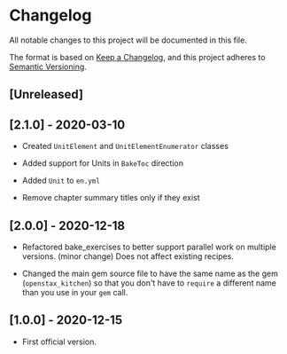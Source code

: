 # Changelog
All notable changes to this project will be documented in this file.

The format is based on [Keep a Changelog](https://keepachangelog.com/en/1.0.0/),
and this project adheres to [Semantic Versioning](https://semver.org/spec/v2.0.0.html).

## [Unreleased]

## [2.1.0] - 2020-03-10

* Created `UnitElement` and `UnitElementEnumerator` classes

* Added support for Units in `BakeToc` direction

* Added `Unit` to `en.yml`

* Remove chapter summary titles only if they exist

## [2.0.0] - 2020-12-18

* Refactored bake_exercises to better support parallel work on multiple versions.
(minor change) Does not affect existing recipes.

* Changed the main gem source file to have the same name as the gem (`openstax_kitchen`) so that you don't have to `require` a different name than you use in your `gem` call.

## [1.0.0] - 2020-12-15

* First official version.
